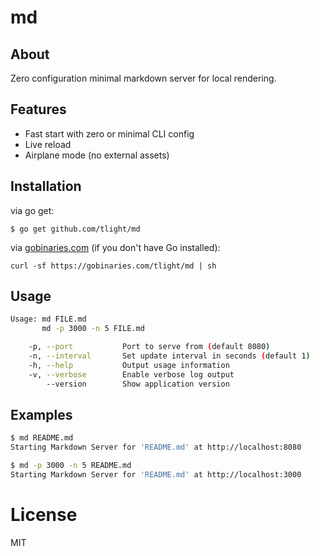 # md

## About

Zero configuration minimal markdown server for local rendering.

## Features

* Fast start with zero or minimal CLI config
* Live reload
* Airplane mode (no external assets)

## Installation

via go get:
```
$ go get github.com/tlight/md
```

via [gobinaries.com](https://gobinaries.com) (if you don't have Go installed):
```
curl -sf https://gobinaries.com/tlight/md | sh
```

## Usage

```sh
Usage: md FILE.md
       md -p 3000 -n 5 FILE.md

    -p, --port           Port to serve from (default 8080)
    -n, --interval       Set update interval in seconds (default 1)
    -h, --help           Output usage information
    -v, --verbose        Enable verbose log output
        --version        Show application version
```

## Examples
```sh
$ md README.md
Starting Markdown Server for 'README.md' at http://localhost:8080

$ md -p 3000 -n 5 README.md
Starting Markdown Server for 'README.md' at http://localhost:3000
```
# License

 MIT
